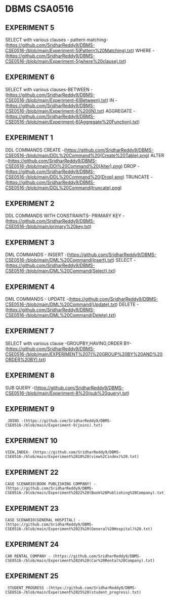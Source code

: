 # DBMS CSA0516
## EXPERIMENT 5
 SELECT with various clauses - pattern matching-(https://github.com/SridharReddy9/DBMS-CSE0516-/blob/main/Experiment-5(Pattern%20Matching).txt)
                               WHERE - (https://github.com/SridharReddy9/DBMS-CSE0516-/blob/main/Experiment-5(where%20clause).txt)
## EXPERIMENT 6
  SELECT with various clauses-BETWEEN -(https://github.com/SridharReddy9/DBMS-CSE0516-/blob/main/Experiment-6(Between).txt)
                              IN - (https://github.com/SridharReddy9/DBMS-CSE0516-/blob/main/Experiment-6%20(IN).txt)
                              AGGREGATE - (https://github.com/SridharReddy9/DBMS-CSE0516-/blob/main/Experiment-6(Aggregate%20Function).txt)
## EXPERIMENT 1
   DDL COMMANDS
                           CREATE -(https://github.com/SridharReddy9/DBMS-CSE0516-/blob/main/DDL%20Command%20(Create%20Table).png)
                           ALTER -(https://github.com/SridharReddy9/DBMS-CSE0516-/blob/main/DDl%20Command%20(Alter).png)
                           DROP -(https://github.com/SridharReddy9/DBMS-CSE0516-/blob/main/DDL%20Command%20(Drop).png)
                           TRUNCATE -(https://github.com/SridharReddy9/DBMS-CSE0516-/blob/main/DDL%20Command(truncate).png)
## EXPERIMENT 2
   DDL COMMANDS WITH CONSTRAINTS- PRIMARY KEY -(https://github.com/SridharReddy9/DBMS-CSE0516-/blob/main/primary%20key.txt)
## EXPERIMENT 3
   DML COMMANDS - INSERT -(https://github.com/SridharReddy9/DBMS-CSE0516-/blob/main/DML%20Command(Insert).txt)
                  SELECT -(https://github.com/SridharReddy9/DBMS-CSE0516-/blob/main/DML%20Command(Select).txt)
## EXPERIMENT 4
   DML COMMANDS - UPDATE -(https://github.com/SridharReddy9/DBMS-CSE0516-/blob/main/DML%20Command(Update).txt)
                  DELETE -(https://github.com/SridharReddy9/DBMS-CSE0516-/blob/main/DML%20Command(Delete).txt)
## EXPERIMENT 7
   SELECT with various clause -GROUPBY,HAVING,ORDER BY- (https://github.com/SridharReddy9/DBMS-CSE0516-/blob/main/EXPERIMENT%207(%20GROUP%20BY%20AND%20ORDER%20BY).txt)
## EXPERIMENT 8
   SUB QUERY -(https://github.com/SridharReddy9/DBMS-CSE0516-/blob/main/Experiment-8%20(sub%20query).txt)
## EXPERIMENT 9
     JOINS -(https://github.com/SridharReddy9/DBMS-CSE0516-/blob/main/Experiment-9(joins).txt)
## EXPERIMENT 10
    VIEW,INDEX- (https://github.com/SridharReddy9/DBMS-CSE0516-/blob/main/Experiment%2010%20(view%2Cindex)%20.txt)
## EXPERIMENT 22
    CASE SCENARIO(BOOK PUBLISHING COMPANY) - (https://github.com/SridharReddy9/DBMS-CSE0516-/blob/main/Experiment%2022%20(Book%20Publishing%20Company).txt)
## EXPERIMENT 23
    CASE SCENARIO(GENERAL HOSPITAL) -(https://github.com/SridharReddy9/DBMS-CSE0516-/blob/main/Experiment%2023%20(General%20Hospital)%20.txt)
## EXPERIMENT 24
    CAR RENTAL COMPANY - (https://github.com/SridharReddy9/DBMS-CSE0516-/blob/main/Experiment%2024%20(Car%20Rental%20Company).txt)
## EXPERIMENT 25 
     STUDENT_PROGRESS -(https://github.com/SridharReddy9/DBMS-CSE0516-/blob/main/Experiment%2025%20(student_progress).txt)
